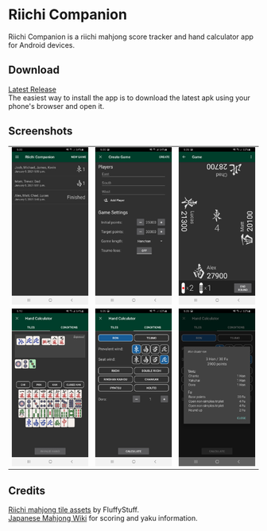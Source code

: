 # Riichi Companion
Riichi Companion is a riichi mahjong score tracker and hand calculator app for Android devices. 

## Download
[Latest Release](https://github.com/NaxHPL/RiichiCompanion/releases)  
The easiest way to install the app is to download the latest apk using your phone's browser and open it.

## Screenshots
<table>
  <tr>
    <td><img src="https://github.com/NaxHPL/RiichiCompanion/blob/main/Screenshots/ss_main.jpg"/></td>
    <td><img src="https://github.com/NaxHPL/RiichiCompanion/blob/main/Screenshots/ss_create.jpg"/></td>
    <td><img src="https://github.com/NaxHPL/RiichiCompanion/blob/main/Screenshots/ss_score_tracker.jpg"/></td>
  </tr>
  <tr>
    <td><img src="https://github.com/NaxHPL/RiichiCompanion/blob/main/Screenshots/ss_hand_input.jpg"/></td>
    <td><img src="https://github.com/NaxHPL/RiichiCompanion/blob/main/Screenshots/ss_win_conditions.jpg"/></td>
    <td><img src="https://github.com/NaxHPL/RiichiCompanion/blob/main/Screenshots/ss_results.jpg"/></td>
  </tr>
</table>

## Credits
[Riichi mahjong tile assets](https://github.com/FluffyStuff/riichi-mahjong-tiles) by FluffyStuff.  
[Japanese Mahjong Wiki](http://arcturus.su/wiki/Main_Page) for scoring and yaku information.
